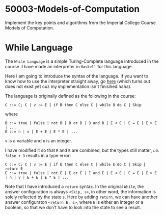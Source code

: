 # 50003-Models-of-Computation
Implement the key points and algorithms from the Imperial College Course Models of Computation.  

# While Language
The ```While Language``` is a simple Turing-Complete language introduced in the course. I have made an interpreter in ```Haskell``` for this language.  

Here I am going to introduce the syntax of the language. If you want to know how to use the interpreter straight away, go [here]() (which turns out does not exist yet cuz my implementation isn't finisihed haha).

The language is originally defined as the following in the course:
```
C ::= C; C | v := E | if B then C else C | while B do C | Skip
```
where
```
B ::= true | false | not B | B or B | B and B | E < E | E = E | E > E | ...
E ::= n | v | E + E | E * E | ...
```
```v``` is a variable and ```n``` is an integer.

I have modified it so that ```E``` and ```B``` are combined, but the types still matter, *i.e.* ```false + 3``` results in a type error:  
```
C ::= C; C | v := E | if E then C else C | while E do C | Skip | return E
E ::= true | false | not E | E or E | E and E | E < E | E = E | E > E | n | v | E + E | E * E | ...
```
Note that I have introduced a ```return``` syntax. In the original ```While```, the answer configuration is always ```<Skip, s>```, in other word, the information is solely reflected by the state ```s```. Here by adding ```return```, we can have another answer configuraton ```<return E, s>```, where ```E``` is either an integer or a boolean, so that we don't have to look into the state to see a result.  